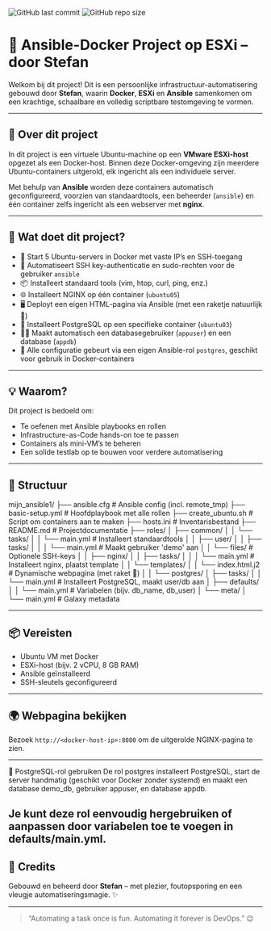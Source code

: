 ![GitHub last commit](https://img.shields.io/github/last-commit/stefanv2/ansible-project)
![GitHub repo size](https://img.shields.io/github/repo-size/stefanv2/ansible-project)

# 🚀 Ansible-Docker Project op ESXi – door Stefan

Welkom bij dit project! Dit is een persoonlijke infrastructuur-automatisering gebouwd door **Stefan**, waarin **Docker**, **ESXi** en **Ansible** samenkomen om een krachtige, schaalbare en volledig scriptbare testomgeving te vormen.

---

## 🧱 Over dit project

In dit project is een virtuele Ubuntu-machine op een **VMware ESXi-host** opgezet als een Docker-host. Binnen deze Docker-omgeving zijn meerdere Ubuntu-containers uitgerold, elk ingericht als een individuele server.

Met behulp van **Ansible** worden deze containers automatisch geconfigureerd, voorzien van standaardtools, een beheerder (`ansible`) en één container zelfs ingericht als een webserver met **nginx**.

---

## 🔧 Wat doet dit project?

- 🔨 Start 5 Ubuntu-servers in Docker met vaste IP’s en SSH-toegang
- 🔑 Automatiseert SSH key-authenticatie en sudo-rechten voor de gebruiker `ansible`
- 📦 Installeert standaard tools (vim, htop, curl, ping, enz.)
- 🌐 Installeert NGINX op één container (`ubuntu05`)
- 🖥️ Deployt een eigen HTML-pagina via Ansible (met een raketje natuurlijk 🚀)
- 🐘 Installeert PostgreSQL op een specifieke container (`ubuntu03`)
- 🧑‍💻 Maakt automatisch een databasegebruiker (`appuser`) en een database (`appdb`)
- 🧩 Alle configuratie gebeurt via een eigen Ansible-rol `postgres`, geschikt voor gebruik in Docker-containers

---

## 💡 Waarom?

Dit project is bedoeld om:

- Te oefenen met Ansible playbooks en rollen
- Infrastructure-as-Code hands-on toe te passen
- Containers als mini-VM’s te beheren
- Een solide testlab op te bouwen voor verdere automatisering

---

## 📂 Structuur

mijn_ansible1/
├── ansible.cfg                # Ansible config (incl. remote_tmp)
├── basic-setup.yml           # Hoofdplaybook met alle rollen
├── create_ubuntu.sh          # Script om containers aan te maken
├── hosts.ini                 # Inventarisbestand
├── README.md                 # Projectdocumentatie
├── roles/
│   ├── common/
│   │   └── tasks/
│   │       └── main.yml      # Installeert standaardtools
│
│   ├── user/
│   │   ├── tasks/
│   │   │   └── main.yml      # Maakt gebruiker 'demo' aan
│   │   └── files/            # Optionele SSH-keys
│
│   ├── nginx/
│   │   ├── tasks/
│   │   │   └── main.yml      # Installeert nginx, plaatst template
│   │   └── templates/
│   │       └── index.html.j2 # Dynamische webpagina (met raket 🚀)
│
│   └── postgres/
│       ├── tasks/
│       │   └── main.yml      # Installeert PostgreSQL, maakt user/db aan
│       ├── defaults/
│       │   └── main.yml      # Variabelen (bijv. db_name, db_user)
│       └── meta/
│           └── main.yml      # Galaxy metadata

---

## 📦 Vereisten

- Ubuntu VM met Docker
- ESXi-host (bijv. 2 vCPU, 8 GB RAM)
- Ansible geïnstalleerd
- SSH-sleutels geconfigureerd

---

## 🌍 Webpagina bekijken

Bezoek `http://<docker-host-ip>:8080` om de uitgerolde NGINX-pagina te zien.

---
🐘 PostgreSQL-rol gebruiken
De rol postgres installeert PostgreSQL, start de server handmatig (geschikt voor Docker zonder systemd) en maakt een database demo_db, gebruiker appuser, en database appdb.

Je kunt deze rol eenvoudig hergebruiken of aanpassen door variabelen toe te voegen in defaults/main.yml.
---

## 🙌 Credits

Gebouwd en beheerd door **Stefan** – met plezier, foutopsporing en een vleugje automatiseringsmagie. ✨

---

> “Automating a task once is fun. Automating it forever is DevOps.” 😉


